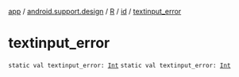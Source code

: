[app](../../../index.md) / [android.support.design](../../index.md) / [R](../index.md) / [id](index.md) / [textinput_error](.)

# textinput_error

`static val textinput_error: `[`Int`](https://kotlinlang.org/api/latest/jvm/stdlib/kotlin/-int/index.html)
`static val textinput_error: `[`Int`](https://kotlinlang.org/api/latest/jvm/stdlib/kotlin/-int/index.html)